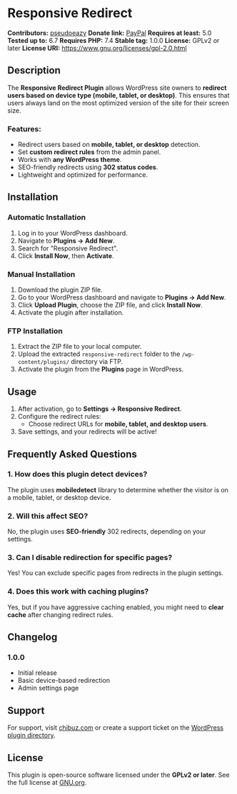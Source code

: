 # Responsive Redirect

**Contributors:** [pseudoeazy](https://profiles.wordpress.org/pseudoeazy/)
**Donate link:** [PayPal](https://paypal.me/eazyisrael?country.x=PH&locale.x=en_US)
**Requires at least:** 5.0
**Tested up to:** 6.7
**Requires PHP:** 7.4
**Stable tag:** 1.0.0
**License:** GPLv2 or later
**License URI:** https://www.gnu.org/licenses/gpl-2.0.html

## Description

The **Responsive Redirect Plugin** allows WordPress site owners to **redirect users based on device type (mobile, tablet, or desktop)**. This ensures that users always land on the most optimized version of the site for their screen size.

### Features:

- Redirect users based on **mobile, tablet, or desktop** detection.
- Set **custom redirect rules** from the admin panel.
- Works with **any WordPress theme**.
- SEO-friendly redirects using **302 status codes**.
- Lightweight and optimized for performance.

## Installation

### Automatic Installation

1. Log in to your WordPress dashboard.
2. Navigate to **Plugins → Add New**.
3. Search for "Responsive Redirect".
4. Click **Install Now**, then **Activate**.

### Manual Installation

1. Download the plugin ZIP file.
2. Go to your WordPress dashboard and navigate to **Plugins → Add New**.
3. Click **Upload Plugin**, choose the ZIP file, and click **Install Now**.
4. Activate the plugin after installation.

### FTP Installation

1. Extract the ZIP file to your local computer.
2. Upload the extracted `responsive-redirect` folder to the `/wp-content/plugins/` directory via FTP.
3. Activate the plugin from the **Plugins** page in WordPress.

## Usage

1. After activation, go to **Settings → Responsive Redirect**.
2. Configure the redirect rules:
   - Choose redirect URLs for **mobile, tablet, and desktop users**.
3. Save settings, and your redirects will be active!

## Frequently Asked Questions

### 1. How does this plugin detect devices?

The plugin uses **mobiledetect** library to determine whether the visitor is on a mobile, tablet, or desktop device.

### 2. Will this affect SEO?

No, the plugin uses **SEO-friendly** 302 redirects, depending on your settings.

### 3. Can I disable redirection for specific pages?

Yes! You can exclude specific pages from redirects in the plugin settings.

### 4. Does this work with caching plugins?

Yes, but if you have aggressive caching enabled, you might need to **clear cache** after changing redirect rules.

## Changelog

### 1.0.0

- Initial release
- Basic device-based redirection
- Admin settings page

## Support

For support, visit [chibuz.com](https://www.chibuz.com/projects/responsive-redirect) or create a support ticket on the [WordPress plugin directory](https://wordpress.org/plugins/).

## License

This plugin is open-source software licensed under the **GPLv2 or later**. See the full license at [GNU.org](https://www.gnu.org/licenses/gpl-2.0.html).
